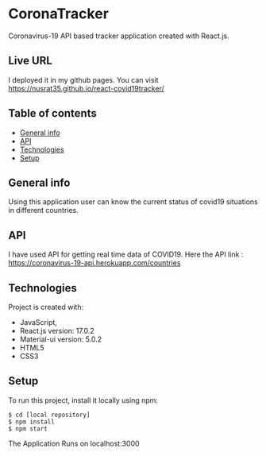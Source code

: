 # CoronaTracker

Coronavirus-19 API based tracker application created with React.js. 

## Live URL
I deployed it in my github pages. You can visit https://nusrat35.github.io/react-covid19tracker/

## Table of contents
* [General info](#general-info)
* [API](#api)
* [Technologies](#technologies)
* [Setup](#setup)

## General info
Using this application user can know the current status of covid19 situations in different countries.

## API
I have used API for getting real time data of COVID19. Here the API link : https://coronavirus-19-api.herokuapp.com/countries 

## Technologies 
Project is created with:
* JavaScript,
* React.js version: 17.0.2 
* Material-ui version: 5.0.2
* HTML5
* CSS3

## Setup
To run this project, install it locally using npm:

```
$ cd [local repository]
$ npm install
$ npm start
```

The Application Runs on localhost:3000

